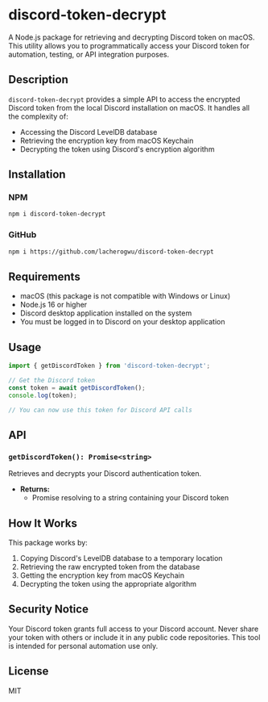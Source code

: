 # discord-token-decrypt

A Node.js package for retrieving and decrypting Discord token on macOS. This utility allows you to programmatically access your Discord token for automation, testing, or API integration purposes.

## Description

`discord-token-decrypt` provides a simple API to access the encrypted Discord token from the local Discord installation on macOS. It handles all the complexity of:

- Accessing the Discord LevelDB database
- Retrieving the encryption key from macOS Keychain
- Decrypting the token using Discord's encryption algorithm

## Installation

### NPM

```bash
npm i discord-token-decrypt
```

### GitHub

```bash
npm i https://github.com/lacherogwu/discord-token-decrypt
```

## Requirements

- macOS (this package is not compatible with Windows or Linux)
- Node.js 16 or higher
- Discord desktop application installed on the system
- You must be logged in to Discord on your desktop application

## Usage

```typescript
import { getDiscordToken } from 'discord-token-decrypt';

// Get the Discord token
const token = await getDiscordToken();
console.log(token);

// You can now use this token for Discord API calls
```

## API

### `getDiscordToken(): Promise<string>`

Retrieves and decrypts your Discord authentication token.

- **Returns:**
  - Promise resolving to a string containing your Discord token

## How It Works

This package works by:

1. Copying Discord's LevelDB database to a temporary location
2. Retrieving the raw encrypted token from the database
3. Getting the encryption key from macOS Keychain
4. Decrypting the token using the appropriate algorithm

## Security Notice

Your Discord token grants full access to your Discord account. Never share your token with others or include it in any public code repositories. This tool is intended for personal automation use only.

## License

MIT
